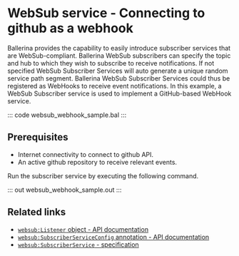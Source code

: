 # WebSub service - Connecting to github as a webhook

Ballerina provides the capability to easily introduce subscriber services that are WebSub-compliant. Ballerina WebSub subscribers can specify the topic and hub to which they wish to subscribe to receive notifications. If not specified WebSub Subscriber Services will auto generate a unique random service path segment. Ballerina WebSub Subscriber Services could thus be registered as WebHooks to receive event notifications. In this example, a WebSub Subscriber service is used to implement a GitHub-based WebHook service.

::: code websub_webhook_sample.bal :::

## Prerequisites
- Internet connectivity to connect to github API.
- An active github repository to receive relevant events. 

Run the subscriber service by executing the following command.

::: out websub_webhook_sample.out :::

## Related links
- [`websub:Listener` object - API documentation](https://lib.ballerina.io/ballerina/websub/latest/listeners/Listener)
- [`websub:SubscriberServiceConfig` annotation - API documentation](https://lib.ballerina.io/ballerina/websub/latest/annotations#SubscriberServiceConfig)
- [`websub:SubscriberService` - specification](https://ballerina.io/spec/websub/#22-subscriber-service)
